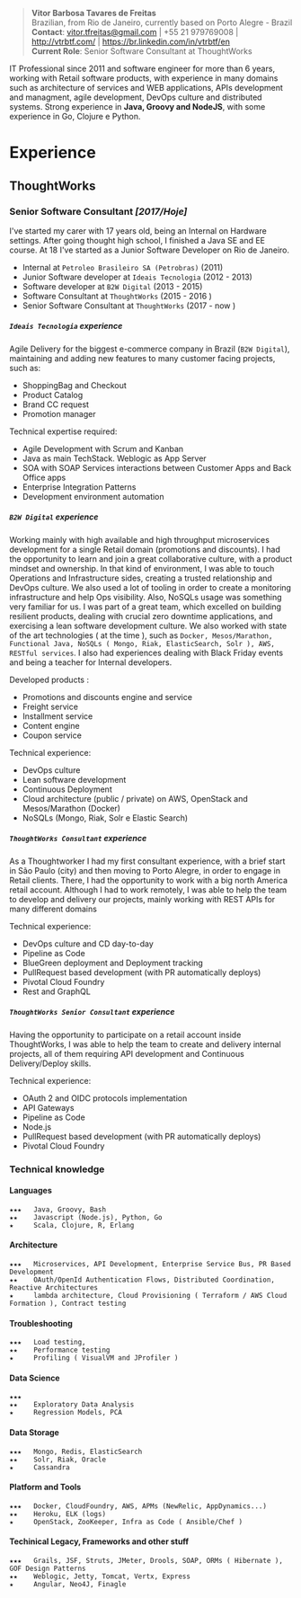 > __Vitor Barbosa Tavares de Freitas__  
Brazilian, from Rio de Janeiro, currently based on Porto Alegre - Brazil
__Contact__: vitor.tfreitas@gmail.com | +55 21 979769008 | http://vtrbtf.com/ | https://br.linkedin.com/in/vtrbtf/en  
__Current Role__: Senior Software Consultant at ThoughtWorks  

IT Professional since 2011 and software engineer for more than 6 years, working with Retail software products, with experience in many domains such as architecture of services and WEB applications, APIs development and managment, agile development, DevOps culture and distributed systems. Strong experience in __Java, Groovy and NodeJS__, with some experience in Go, Clojure e Python.

# Experience

## ThoughtWorks
### Senior Software Consultant _[2017/Hoje]_


I've started my carer with 17 years old, being an Internal on Hardware settings. After going thought high school, I finished a Java SE and EE course. At 18 I've started as a Junior Software Developer on Rio de Janeiro.

- Internal at `Petroleo Brasileiro SA (Petrobras)` (2011)
- Junior Software developer at `Ideais Tecnologia` (2012 - 2013)
- Software developer at `B2W Digital` (2013 - 2015)
- Software Consultant at `ThoughtWorks` (2015 - 2016 )
- Senior Software Consultant at `ThoughtWorks` (2017 - now )

##### `Ideais Tecnologia` experience
Agile Delivery for the biggest e-commerce company in Brazil (`B2W Digital`), maintaining and adding new features to many customer facing projects, such as:
- ShoppingBag and Checkout
- Product Catalog
- Brand CC request
- Promotion manager

Technical expertise required:
- Agile Development with Scrum and Kanban
- Java as main TechStack. Weblogic as App Server
- SOA with SOAP Services interactions between Customer Apps and Back Office apps
- Enterprise Integration Patterns
- Development environment automation

##### `B2W Digital` experience
Working mainly with high available and high throughput microservices development for a single Retail domain (promotions and discounts). I had the opportunity to learn and join a great collaborative culture, with a product mindset and ownership. In that kind of environment, I was able to touch Operations and Infrastructure sides, creating a trusted relationship and DevOps culture. We also used a lot of tooling in order to create a monitoring infrastructure and help Ops visibility. Also, NoSQLs usage was something very familiar for us. I was part of a great team, which excelled on building resilient products, dealing with crucial zero downtime applications, and exercising a lean software development culture. We also worked with state of the art technologies ( at the time ), such as `Docker, Mesos/Marathon, Functional Java, NoSQLs ( Mongo, Riak, ElasticSearch, Solr ), AWS, RESTful services`. I also had experiences dealing with Black Friday events and being a teacher for Internal developers.

Developed products :
- Promotions and discounts engine and service
- Freight service
- Installment service
- Content engine
- Coupon service

Technical experience:
- DevOps culture
- Lean software development
- Continuous Deployment
- Cloud architecture (public / private) on AWS, OpenStack and Mesos/Marathon (Docker)
- NoSQLs (Mongo, Riak, Solr e Elastic Search)

##### `ThoughtWorks Consultant` experience
As a Thoughtworker I had my first consultant experience, with a brief start in São Paulo (city) and then moving to Porto Alegre, in order to engage in Retail clients. There, I had the opportunity to work with a big north America retail account. Although I had to work remotely, I was able to help the team to develop and delivery our projects, mainly working with REST APIs for many different domains

Technical experience:
- DevOps culture and CD day-to-day
- Pipeline as Code
- BlueGreen deployment and Deployment tracking
- PullRequest based development (with PR automatically deploys)
- Pivotal Cloud Foundry
- Rest and GraphQL

##### `ThoughtWorks Senior Consultant` experience
Having the opportunity to participate on a retail account inside ThoughtWorks, I was able to help the team to create and delivery internal projects, all of them requiring API development and Continuous Delivery/Deploy skills.

Technical experience:
- OAuth 2 and OIDC protocols implementation
- API Gateways
- Pipeline as Code
- Node.js
- PullRequest based development (with PR automatically deploys)
- Pivotal Cloud Foundry

### Technical knowledge

#### Languages
```   
★★★   Java, Groovy, Bash
★★    Javascript (Node.js), Python, Go
★     Scala, Clojure, R, Erlang
```

#### Architecture
```   
★★★   Microservices, API Development, Enterprise Service Bus, PR Based Development
★★    OAuth/OpenId Authentication Flows, Distributed Coordination, Reactive Architectures
★     lambda architecture, Cloud Provisioning ( Terraform / AWS Cloud Formation ), Contract testing
```

#### Troubleshooting
```   
★★★   Load testing,
★★    Performance testing
★     Profiling ( VisualVM and JProfiler )
```

#### Data Science
```   
★★★   
★★    Exploratory Data Analysis
★     Regression Models, PCA
```

#### Data Storage
```   
★★★   Mongo, Redis, ElasticSearch   
★★    Solr, Riak, Oracle
★     Cassandra
```

#### Platform and Tools
```   
★★★   Docker, CloudFoundry, AWS, APMs (NewRelic, AppDynamics...)
★★    Heroku, ELK (logs)
★     OpenStack, ZooKeeper, Infra as Code ( Ansible/Chef )
```

#### Techinical Legacy, Frameworks and other stuff
```   
★★★   Grails, JSF, Struts, JMeter, Drools, SOAP, ORMs ( Hibernate ), GOF Design Patterns
★★    Weblogic, Jetty, Tomcat, Vertx, Express
★     Angular, Neo4J, Finagle
```
